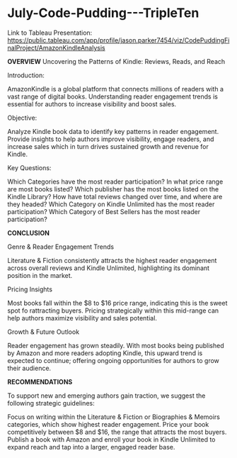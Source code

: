 # July-Code-Pudding---TripleTen
Link to Tableau Presentation: https://public.tableau.com/app/profile/jason.parker7454/viz/CodePuddingFinalProject/AmazonKindleAnalysis

<strong>OVERVIEW</strong> 
Uncovering the Patterns of Kindle: Reviews, Reads, and Reach 

Introduction:
 
AmazonKindle is a global platform that connects millions of readers with a vast range of digital books. Understanding reader engagement trends is essential for authors to increase visibility and boost sales. 

Objective:
 
Analyze Kindle book data to identify key patterns in reader engagement.
Provide insights to help authors improve visibility, engage readers, and increase sales which in turn drives sustained growth and revenue for Kindle.

Key Questions:
 
Which Categories have the most reader participation?
In what price range are most books listed?
Which publisher has the most books listed on the Kindle Library?
How have total reviews changed over time, and where are they headed?
Which Category on Kindle Unlimited has the most reader participation?
Which Category of Best Sellers has the most reader participation?



<strong>CONCLUSION</strong>

Genre & Reader Engagement Trends

Literature & Fiction consistently attracts the highest reader engagement across overall reviews and Kindle Unlimited, highlighting its dominant position in the market.


Pricing Insights

Most books fall within the $8 to $16 price range, indicating this is the sweet spot fo rattracting buyers. Pricing strategically within this mid-range can help authors maximize visibility and sales potential.


Growth & Future Outlook
 
Reader engagement has grown steadily. With most books being published by Amazon and more readers adopting Kindle, this upward trend is expected to continue; offering ongoing opportunities for authors to grow their audience.



<strong>RECOMMENDATIONS</strong>

To support new and emerging authors gain traction, we suggest the following strategic guidelines:

Focus on writing within the Literature & Fiction or Biographies & Memoirs categories, which show highest reader engagement.
Price your book competitively between $8 and $16, the range that attracts the most buyers.
Publish a book with Amazon and enroll your book in Kindle Unlimited to expand reach and tap into a larger, engaged reader base.
